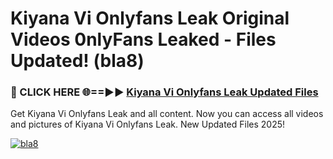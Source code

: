 # Kiyana Vi Onlyfans Leak Original Videos 0nlyFans Leaked - Files Updated! (bla8)

<h3>🔴 CLICK HERE 🌐==►► <a href="https://tinyurl.com/2jnfzry5" rel="nofollow">Kiyana Vi Onlyfans Leak Updated Files</a></h3>

Get Kiyana Vi Onlyfans Leak and all content. Now you can access all videos and pictures of Kiyana Vi Onlyfans Leak. New Updated Files 2025!

[![bla8](https://i.imgur.com/GyGTBgg.gif)](https://tinyurl.com/2jnfzry5)
